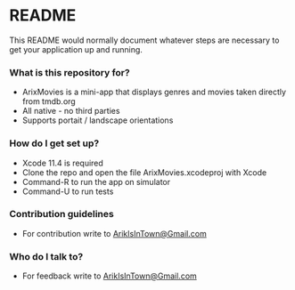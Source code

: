# README #

This README would normally document whatever steps are necessary to get your application up and running.

### What is this repository for? ###

* ArixMovies is a mini-app that displays genres and movies taken directly from tmdb.org
* All native - no third parties
* Supports portait / landscape orientations

### How do I get set up? ###

* Xcode 11.4 is required
* Clone the repo and open the file ArixMovies.xcodeproj with Xcode
* Command-R to run the app on simulator
* Command-U to run tests

### Contribution guidelines ###

* For contribution write to ArikIsInTown@Gmail.com

### Who do I talk to? ###

* For feedback write to ArikIsInTown@Gmail.com
